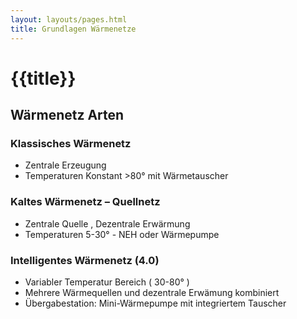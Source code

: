 ```yaml
---
layout: layouts/pages.html
title: Grundlagen Wärmenetze 
---
```


# {{title}}


## Wärmenetz Arten

### Klassisches Wärmenetz
* Zentrale Erzeugung
* Temperaturen Konstant >80° mit Wärmetauscher

### Kaltes Wärmenetz – Quellnetz
* Zentrale Quelle , Dezentrale Erwärmung
* Temperaturen 5-30° - NEH oder Wärmepumpe

### Intelligentes Wärmenetz (4.0)
* Variabler Temperatur Bereich ( 30-80° )
* Mehrere Wärmequellen und dezentrale Erwämung kombiniert
* Übergabestation: Mini-Wärmepumpe mit integriertem Tauscher
 